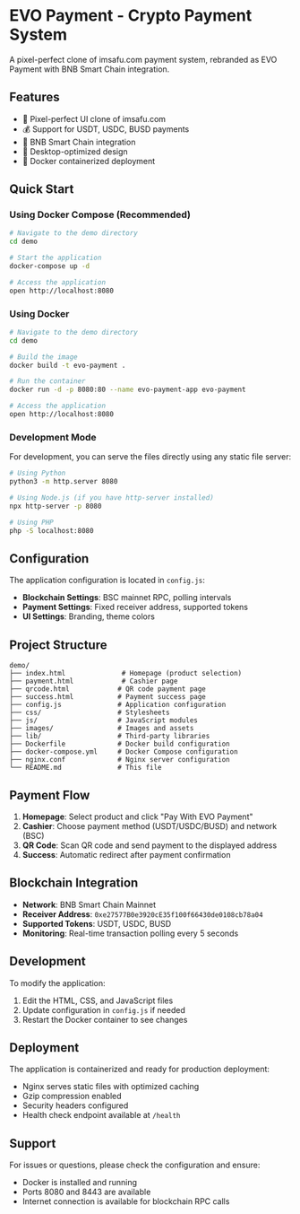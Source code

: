 # EVO Payment - Crypto Payment System

A pixel-perfect clone of imsafu.com payment system, rebranded as EVO Payment with BNB Smart Chain integration.

## Features

- 🎨 Pixel-perfect UI clone of imsafu.com
- 💰 Support for USDT, USDC, BUSD payments
- 🔗 BNB Smart Chain integration
- 📱 Desktop-optimized design
- 🐳 Docker containerized deployment

## Quick Start

### Using Docker Compose (Recommended)

```bash
# Navigate to the demo directory
cd demo

# Start the application
docker-compose up -d

# Access the application
open http://localhost:8080
```

### Using Docker

```bash
# Navigate to the demo directory
cd demo

# Build the image
docker build -t evo-payment .

# Run the container
docker run -d -p 8080:80 --name evo-payment-app evo-payment

# Access the application
open http://localhost:8080
```

### Development Mode

For development, you can serve the files directly using any static file server:

```bash
# Using Python
python3 -m http.server 8080

# Using Node.js (if you have http-server installed)
npx http-server -p 8080

# Using PHP
php -S localhost:8080
```

## Configuration

The application configuration is located in `config.js`:

- **Blockchain Settings**: BSC mainnet RPC, polling intervals
- **Payment Settings**: Fixed receiver address, supported tokens
- **UI Settings**: Branding, theme colors

## Project Structure

```
demo/
├── index.html              # Homepage (product selection)
├── payment.html            # Cashier page
├── qrcode.html            # QR code payment page
├── success.html           # Payment success page
├── config.js              # Application configuration
├── css/                   # Stylesheets
├── js/                    # JavaScript modules
├── images/                # Images and assets
├── lib/                   # Third-party libraries
├── Dockerfile             # Docker build configuration
├── docker-compose.yml     # Docker Compose configuration
├── nginx.conf             # Nginx server configuration
└── README.md              # This file
```

## Payment Flow

1. **Homepage**: Select product and click "Pay With EVO Payment"
2. **Cashier**: Choose payment method (USDT/USDC/BUSD) and network (BSC)
3. **QR Code**: Scan QR code and send payment to the displayed address
4. **Success**: Automatic redirect after payment confirmation

## Blockchain Integration

- **Network**: BNB Smart Chain Mainnet
- **Receiver Address**: `0xe27577B0e3920cE35f100f66430de0108cb78a04`
- **Supported Tokens**: USDT, USDC, BUSD
- **Monitoring**: Real-time transaction polling every 5 seconds

## Development

To modify the application:

1. Edit the HTML, CSS, and JavaScript files
2. Update configuration in `config.js` if needed
3. Restart the Docker container to see changes

## Deployment

The application is containerized and ready for production deployment:

- Nginx serves static files with optimized caching
- Gzip compression enabled
- Security headers configured
- Health check endpoint available at `/health`

## Support

For issues or questions, please check the configuration and ensure:
- Docker is installed and running
- Ports 8080 and 8443 are available
- Internet connection is available for blockchain RPC calls
